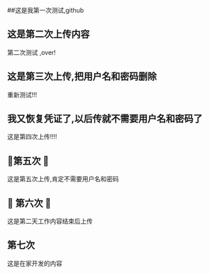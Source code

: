##这是我第一次测试,github

## 这是第二次上传内容

第二次测试 ,over!

## 这是第三次上传,把用户名和密码删除

重新测试!!!

## 我又恢复凭证了,以后传就不需要用户名和密码了

这是第四次上传!!!!

## :tada:第五次  :tada:

这是第五次上传,肯定不需要用户名和密码



## :bug: 第六次 :bug:

这是第二天工作内容结束后上传



##  第七次

这是在家开发的内容

